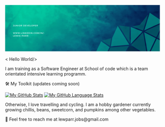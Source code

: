 
<img src="./Green Modern Geometric Corporate Linkedin Banner.gif" alt="My Header GIF" width="100%" height="50%">

< Hello World/>

I am training as a Software Engineer at School of code which is a team orientated intensive learning programm. 


🛠 My Toolkit
(updates coming soon)


[![My GitHub Stats](https://github-readme-stats.vercel.app/api/?username=Le-w-is&count_private=true&theme=tokyonight&showicons=true)]()
[![My GitHub Language Stats](https://github-readme-stats.vercel.app/api/top-langs/?username=Le-w-is&langs_count=5&theme=tokyonight)]()


<Me>

Otherwise, I love travelling and cycling. I am a hobby gardener currently growing chillis, beans, sweetcorn, and pumpkins among other vegetables.


<Links>
📩 Feel free to reach me at lewparr.jobs@gmail.com

<!---
Le-w-is/Le-w-is is a ✨ special ✨ repository because its `README.md` (this file) appears on your GitHub profile.
You can click the Preview link to take a look at your changes.
--->
